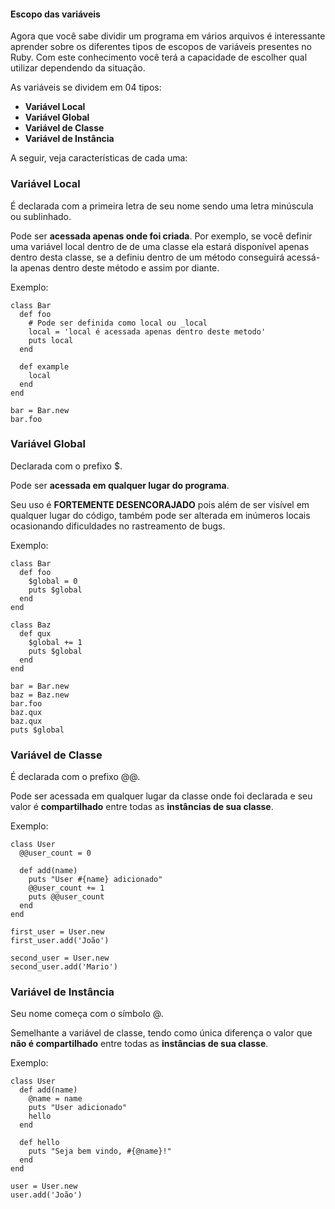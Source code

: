 #### **Escopo das variáveis**

Agora que você sabe dividir um programa em vários arquivos é interessante aprender sobre os diferentes tipos de escopos de variáveis presentes no Ruby. Com este conhecimento você terá a capacidade de escolher qual utilizar dependendo da situação.

As variáveis se dividem em 04 tipos:

- **Variável Local**
- **Variável Global**
- **Variável de Classe**
- **Variável de Instância**

A seguir, veja características de cada uma:

 

### **Variável Local**

É declarada com a primeira letra de seu nome sendo uma letra minúscula ou sublinhado.

Pode ser **acessada apenas onde foi criada**. Por exemplo, se você definir uma variável local dentro de de uma classe ela estará disponível apenas dentro desta classe, se a definiu dentro de um método conseguirá acessá-la apenas dentro deste método e assim por diante.

Exemplo:

```
class Bar
  def foo
    # Pode ser definida como local ou _local
    local = 'local é acessada apenas dentro deste metodo'
    puts local
  end

  def example
    local
  end
end

bar = Bar.new
bar.foo
```



### Variável Global

Declarada com o prefixo $.

Pode ser **acessada em qualquer lugar do programa**.

Seu uso é **FORTEMENTE DESENCORAJADO** pois além de ser visível em qualquer lugar do código, também pode ser alterada em inúmeros locais ocasionando dificuldades no rastreamento de bugs.

Exemplo:

```
class Bar
  def foo
    $global = 0
    puts $global
  end
end
 
class Baz
  def qux
    $global += 1
    puts $global
  end
end
 
bar = Bar.new
baz = Baz.new
bar.foo
baz.qux
baz.qux
puts $global
```



### **Variável de Classe**

É declarada com o prefixo @@.

Pode ser acessada em qualquer lugar da classe onde foi declarada e seu valor é **compartilhado** entre todas as **instâncias de sua classe**.

Exemplo:

```
class User
  @@user_count = 0
  
  def add(name)
    puts "User #{name} adicionado"
    @@user_count += 1
    puts @@user_count
  end
end

first_user = User.new
first_user.add('João')

second_user = User.new
second_user.add('Mario')
```



### **Variável de Instância**

Seu nome começa com o símbolo @.

Semelhante a variável de classe, tendo como única diferença o valor que **não é compartilhado** entre todas as **instâncias de sua classe**.

Exemplo:

```
class User
  def add(name)
    @name = name
    puts "User adicionado"
    hello
  end

  def hello
    puts "Seja bem vindo, #{@name}!"
  end
end

user = User.new
user.add('João')
```

